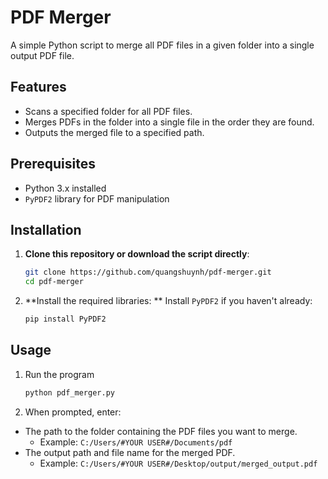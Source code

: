 # PDF Merger

A simple Python script to merge all PDF files in a given folder into a single output PDF file.

## Features
- Scans a specified folder for all PDF files.
- Merges PDFs in the folder into a single file in the order they are found.
- Outputs the merged file to a specified path.

## Prerequisites
- Python 3.x installed
- `PyPDF2` library for PDF manipulation

## Installation

1. **Clone this repository or download the script directly**:
   ```bash
   git clone https://github.com/quangshuynh/pdf-merger.git
   cd pdf-merger
   ```
2. **Install the required libraries: ** Install `PyPDF2` if you haven't already:
   ```bash
   pip install PyPDF2
   ```
   
## Usage

1. Run the program
   ```bash
   python pdf_merger.py
   ```
2. When prompted, enter:
  - The path to the folder containing the PDF files you want to merge.
     - Example: `C:/Users/#YOUR USER#/Documents/pdf`
  - The output path and file name for the merged PDF.
    - Example: `C:/Users/#YOUR USER#/Desktop/output/merged_output.pdf`

